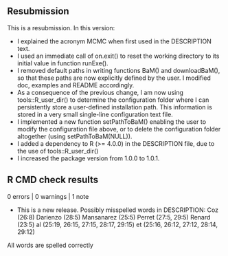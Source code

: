 ## Resubmission

This is a resubmission. In this version:

* I explained the acronym MCMC when first used in the DESCRIPTION text.
* I used an immediate call of on.exit() to reset the working directory to its initial value in function runExe().
* I removed default paths in writing functions BaM() and downloadBaM(), so that these paths are now explicitly defined by the user. I modified doc, examples and README accordingly.
* As a consequence of the previous change, I am now using tools::R_user_dir() to determine the configuration folder where I can persistently store a user-defined installation path. This information is stored in a very small single-line configuration text file.
* I implemented a new function setPathToBaM() enabling the user to modify the configuration file above, or to delete the configuration folder altogether (using setPathToBaM(NULL)).
* I added a dependency to R (>= 4.0.0) in the DESCRIPTION file, due to the use of tools::R_user_dir()
* I increased the package version from 1.0.0 to 1.0.1.

## R CMD check results

0 errors | 0 warnings | 1 note

* This is a new release.
Possibly misspelled words in DESCRIPTION:
  Coz (26:8)
  Darienzo (28:5)
  Mansanarez (25:5)
  Perret (27:5, 29:5)
  Renard (23:5)
  al (25:19, 26:15, 27:15, 28:17, 29:15)
  et (25:16, 26:12, 27:12, 28:14, 29:12)
  
All words are spelled correctly
